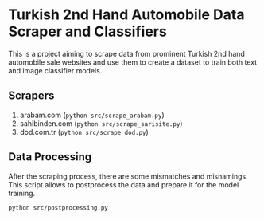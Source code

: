 # Turkish 2nd Hand Automobile Data Scraper and Classifiers

This is a project aiming to scrape data from prominent Turkish 2nd hand automobile sale websites 
and use them to create a dataset to train both text and image classifier models.

## Scrapers
1. arabam.com (`python src/scrape_arabam.py`)
2. sahibinden.com (`python src/scrape_sarisite.py`)
3. dod.com.tr (`python src/scrape_dod.py`)

## Data Processing
After the scraping process, there are some mismatches and misnamings.
This script allows to postprocess the data and prepare it for the model training.

```bash
python src/postprocessing.py
```
